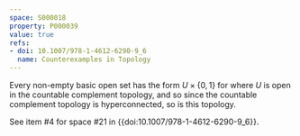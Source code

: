 ```yaml
---
space: S000018
property: P000039
value: true
refs:
- doi: 10.1007/978-1-4612-6290-9_6
  name: Counterexamples in Topology
---
```


Every non-empty basic open set has the form $U \times \{0,1\}$ for where $U$ is open in the countable complement topology, and so since the countable complement topology is hyperconnected, so is this topology.

See item #4 for space #21 in {{doi:10.1007/978-1-4612-6290-9_6}}.
